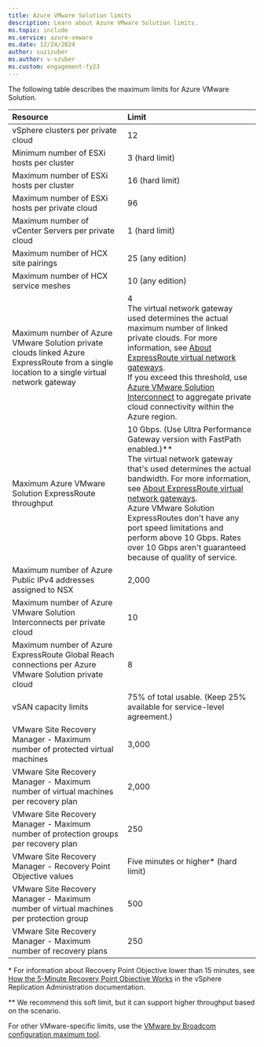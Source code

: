 ```yaml
---
title: Azure VMware Solution limits
description: Learn about Azure VMware Solution limits.
ms.topic: include
ms.service: azure-vmware
ms.date: 12/24/2024
author: suzizuber
ms.author: v-szuber
ms.custom: engagement-fy23
---
```


<!-- Used in /azure/azure-resource-manager/management/azure-subscription-service-limits.md and concepts-networking.md -->

The following table describes the maximum limits for Azure VMware Solution.

| Resource | Limit |
| :-- | :-- |
| vSphere clusters per private cloud | 12 |
| Minimum number of ESXi hosts per cluster | 3 (hard limit) |
| Maximum number of ESXi hosts per cluster | 16 (hard limit) |
| Maximum number of ESXi hosts per private cloud | 96 |
| Maximum number of vCenter Servers per private cloud | 1 (hard limit)  |
| Maximum number of HCX site pairings | 25 (any edition) |
| Maximum number of HCX service meshes | 10 (any edition) |
| Maximum number of Azure VMware Solution private clouds linked Azure ExpressRoute from a single location to a single virtual network gateway | 4<br />The virtual network gateway used determines the actual maximum number of linked private clouds. For more information, see [About ExpressRoute virtual network gateways](../../expressroute/expressroute-about-virtual-network-gateways.md).<br />If you exceed this threshold, use [Azure VMware Solution Interconnect](../connect-multiple-private-clouds-same-region.md) to aggregate private cloud connectivity within the Azure region. | 
| Maximum Azure VMware Solution ExpressRoute throughput | 10 Gbps. (Use Ultra Performance Gateway version with FastPath enabled.)**<br />The virtual network gateway that's used determines the actual bandwidth. For more information, see [About ExpressRoute virtual network gateways](../../expressroute/expressroute-about-virtual-network-gateways.md).<br />Azure VMware Solution ExpressRoutes don't have any port speed limitations and perform above 10 Gbps. Rates over 10 Gbps aren't guaranteed because of quality of service.| 
| Maximum number of Azure Public IPv4 addresses assigned to NSX | 2,000 |
| Maximum number of Azure VMware Solution Interconnects per private cloud | 10 |
| Maximum number of Azure ExpressRoute Global Reach connections per Azure VMware Solution private cloud | 8 |
| vSAN capacity limits | 75% of total usable. (Keep 25% available for service-level agreement.)  |
| VMware Site Recovery Manager - Maximum number of protected virtual machines  | 3,000  |
| VMware Site Recovery Manager - Maximum number of virtual machines per recovery plan  | 2,000  |
| VMware Site Recovery Manager - Maximum number of protection groups per recovery plan  | 250  |
| VMware Site Recovery Manager - Recovery Point Objective values  | Five minutes or higher* (hard limit)  |
| VMware Site Recovery Manager - Maximum number of virtual machines per protection group  | 500  |
| VMware Site Recovery Manager - Maximum number of recovery plans  | 250  |

\* For information about Recovery Point Objective lower than 15 minutes, see [How the 5-Minute Recovery Point Objective Works](https://techdocs.broadcom.com/us/en/vmware-cis/live-recovery/vsphere-replication/8-8/vr-help-plug-in-8-8/replicating-virtual-machines/how-the-recovery-point-objective-affects-replication-scheduling.html#GUID-84FAF645-1C65-413D-A89B-70DBA0990631-en_TITLE_861C526B-20D8-401D-87CD-B3B454A94EC7) in the vSphere Replication Administration documentation.

\** We recommend this soft limit, but it can support higher throughput based on the scenario.

For other VMware-specific limits, use the [VMware by Broadcom configuration maximum tool](https://configmax.broadcom.com).
